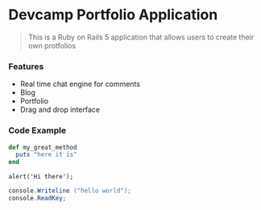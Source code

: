 # Devcamp Portfolio Application

> This is a Ruby on Rails 5 application that allows users to create their own protfolios
### Features 

- Real time chat engine for comments
- Blog 
- Portfolio
- Drag and drop interface

### Code Example

```ruby
def my_great_method
  puts "here it is"
end
```

```javscript
alert('Hi there');
```

```C#
console.Writeline ("hello world");
console.ReadKey;
```
